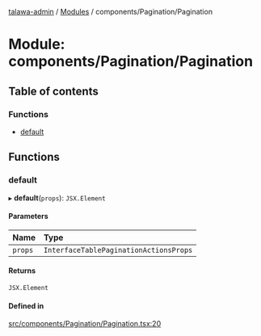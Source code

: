 [talawa-admin](../README.md) / [Modules](../modules.md) / components/Pagination/Pagination

# Module: components/Pagination/Pagination

## Table of contents

### Functions

- [default](components_Pagination_Pagination.md#default)

## Functions

### default

▸ **default**(`props`): `JSX.Element`

#### Parameters

| Name | Type |
| :------ | :------ |
| `props` | `InterfaceTablePaginationActionsProps` |

#### Returns

`JSX.Element`

#### Defined in

[src/components/Pagination/Pagination.tsx:20](https://github.com/Anubhav-2003/talawa-admin/blob/971e20a/src/components/Pagination/Pagination.tsx#L20)
